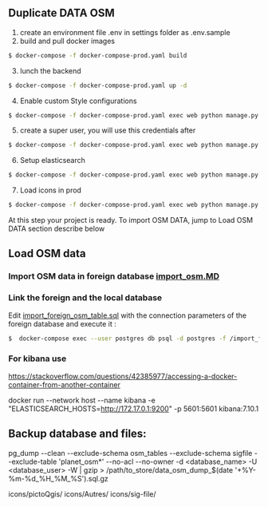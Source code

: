 ## Duplicate DATA OSM

1) create an environment file .env in settings folder as .env.sample
2) build and pull docker images 
```sh
$ docker-compose -f docker-compose-prod.yaml build
```
3) lunch the backend 
```sh
$ docker-compose -f docker-compose-prod.yaml up -d
```
4) Enable custom Style configurations
```sh
$ docker-compose -f docker-compose-prod.yaml exec web python manage.py  seedCustomStyle --settings=settings.prod
```
5) create a super user, you will use this credentials after
```sh
$ docker-compose -f docker-compose-prod.yaml exec web python manage.py  createsuperuser --settings=settings.prod
```
6) Setup elasticsearch
```sh
$ docker-compose -f docker-compose-prod.yaml exec web python manage.py  search_index --rebuild --settings=settings.prod  
```
7) Load icons in prod 
```sh
$ docker-compose -f docker-compose-prod.yaml exec web python manage.py loaddata --settings=settings.prod  seed/icon.json
```
At this step your project is ready. To import OSM DATA, jump to Load OSM DATA section describe below


## Load OSM data
### Import OSM data in foreign database [import_osm.MD](geosmBackend/DB/import_osm.MD)
### Link the foreign and the local database

Edit [import_foreign_osm_table.sql](import_foreign_osm_table.sql) with the connection parameters of the foreign database and execute it :

```sh
$  docker-compose exec --user postgres db psql -d postgres -f /import_foreign_osm_table.sql 
```


### For kibana use
https://stackoverflow.com/questions/42385977/accessing-a-docker-container-from-another-container

docker run --network host --name kibana -e "ELASTICSEARCH_HOSTS=http://172.17.0.1:9200" -p 5601:5601 kibana:7.10.1 

## Backup database and files: 

pg_dump --clean --exclude-schema osm_tables --exclude-schema sigfile --exclude-table 'planet_osm*' --no-acl --no-owner -d <database_name> -U <database_user> -W  | gzip >  /path/to_store/data_osm_dump_$(date '+%Y-%m-%d_%H_%M_%S').sql.gz


icons/pictoQgis/
icons/Autres/
icons/sig-file/
